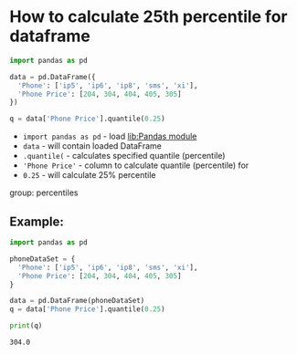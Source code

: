 # How to calculate 25th percentile for dataframe

```python
import pandas as pd

data = pd.DataFrame({
  'Phone': ['ip5', 'ip6', 'ip8', 'sms', 'xi'],
  'Phone Price': [204, 304, 404, 405, 305]
})

q = data['Phone Price'].quantile(0.25)
```

- `import pandas as pd` - load [lib:Pandas module](/python-pandas/how-to-install-pandas)
- `data` - will contain loaded DataFrame
- `.quantile(` - calculates specified quantile (percentile)
- `'Phone Price'` - column to calculate quantile (percentile) for
- `0.25` - will calculate 25% percentile

group: percentiles

## Example: 
```python
import pandas as pd

phoneDataSet = {
  'Phone': ['ip5', 'ip6', 'ip8', 'sms', 'xi'],
  'Phone Price': [204, 304, 404, 405, 305]
}

data = pd.DataFrame(phoneDataSet)
q = data['Phone Price'].quantile(0.25)

print(q)
```
```
304.0

```

